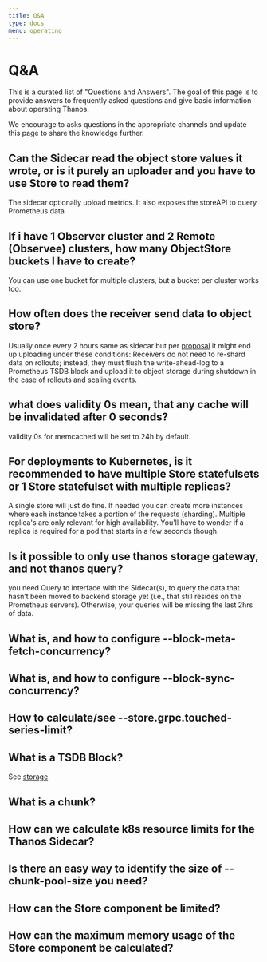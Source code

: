 ```yaml
---
title: Q&A
type: docs
menu: operating
---
```


# Q&A

This is a curated list of "Questions and Answers". The goal of this page is to provide answers to frequently asked questions and give basic information about operating Thanos.

We encourage to asks questions in the appropriate channels and update this page to share the knowledge further.


## Can the Sidecar read the object store values it wrote, or is it purely an uploader and you have to use Store to read them?

The sidecar optionally upload metrics. It also exposes the storeAPI to query Prometheus data


## If i have 1 Observer cluster and 2 Remote (Observee) clusters, how many ObjectStore buckets I have to create?

You can use one bucket for multiple clusters, but a bucket per cluster works too.

##  How often does the receiver send data to object store?

Usually once every 2 hours same as sidecar but per [proposal](https://thanos.io/tip/proposals/201812_thanos-remote-receive.md/)  it might end up uploading under these conditions:
Receivers do not need to re-shard data on rollouts; instead, they must flush the write-ahead-log to a Prometheus TSDB block and upload it to object storage during shutdown in the case of rollouts and scaling events.

## what does validity 0s mean, that any cache will be invalidated after 0 seconds?

validity 0s for memcached will be set to 24h by default.

## For deployments to Kubernetes, is it recommended to have multiple Store statefulsets or 1 Store statefulset with multiple replicas?

A single store will just do fine. If needed you can create more instances where each instance takes a portion of the requests (sharding). Multiple replica's are only relevant for high availability. You'll have to wonder if a replica is required for a pod that starts in a few seconds though.

## Is it possible to only use thanos storage gateway, and not thanos query?

 you need Query to interface with the Sidecar(s), to query the data that hasn’t been moved to backend storage yet (i.e., that still resides on the Prometheus servers). Otherwise, your queries will be missing the last 2hrs of data.

## What is, and how to configure --block-meta-fetch-concurrency?

## What is, and how to configure --block-sync-concurrency?

## How to calculate/see --store.grpc.touched-series-limit?

## What is a TSDB Block?

See [storage](https://thanos.io/tip/thanos/storage.md/#tsdb-block)

## What is a chunk?

## How can we calculate k8s resource limits for the Thanos Sidecar?

## Is there an easy way to identify the size of --chunk-pool-size you need?

## How can the Store component be limited?

## How can the maximum memory usage of the Store component be calculated?

